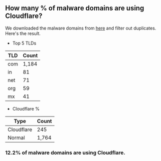 ## How many % of malware domains are using Cloudflare?


We downloaded the malware domains from [here](https://urlhaus.abuse.ch) and filter out duplicates.
Here's the result.


[//]: # (start replacement)


- Top 5 TLDs

| TLD | Count |
| --- | --- |
| com | 1,184 |
| in | 81 |
| net | 71 |
| org | 59 |
| mx | 41 |


- Cloudflare %

| Type | Count |
| --- | --- |
| Cloudflare | 245 |
| Normal | 1,764 |


### 12.2% of malware domains are using Cloudflare.